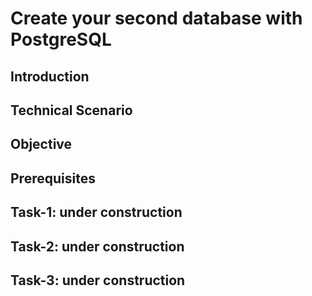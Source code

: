# Create your second database with PostgreSQL

## Introduction

## Technical Scenario

## Objective

## Prerequisites

## Task-1: under construction

## Task-2: under construction

## Task-3: under construction